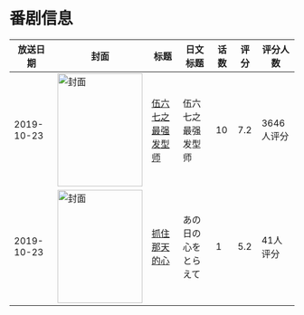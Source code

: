 # 番剧信息

|放送日期|封面|标题|日文标题|话数|评分|评分人数|
|---|---|---|---|---|---|---|
|2019-10-23|<img src="//lain.bgm.tv/pic/cover/c/9f/42/277436_sVpfF.jpg" alt="封面" style="width:150px;height:200px;object-fit:cover;">|[伍六七之最强发型师](https://bangumi.tv/subject/277436)|伍六七之最强发型师|10|7.2|3646人评分|
|2019-10-23|<img src="//lain.bgm.tv/pic/cover/c/1c/b0/292396_gEGLl.jpg" alt="封面" style="width:150px;height:200px;object-fit:cover;">|[抓住那天的心](https://bangumi.tv/subject/292396)|あの日の心をとらえて|1|5.2|41人评分|
